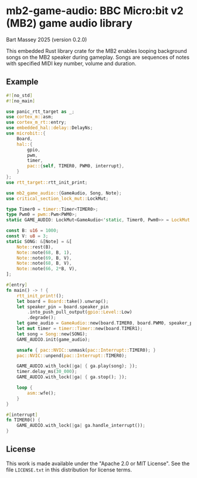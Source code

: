 # mb2-game-audio: BBC Micro:bit v2 (MB2) game audio library
Bart Massey 2025 (version 0.2.0)

This embedded Rust library crate for the MB2 enables looping
background songs on the MB2 speaker during gameplay. Songs
are sequences of notes with specified MIDI key number,
volume and duration. 

## Example

```rust
#![no_std]
#![no_main]

use panic_rtt_target as _;
use cortex_m::asm;
use cortex_m_rt::entry;
use embedded_hal::delay::DelayNs;
use microbit::{
    Board,
    hal::{
        gpio,
        pwm,
        timer,
        pac::{self, TIMER0, PWM0, interrupt},
    }
};
use rtt_target::rtt_init_print;

use mb2_game_audio::{GameAudio, Song, Note};
use critical_section_lock_mut::LockMut;

type Timer0 = timer::Timer<TIMER0>;
type Pwm0 = pwm::Pwm<PWM0>;
static GAME_AUDIO: LockMut<GameAudio<'static, Timer0, Pwm0>> = LockMut::new();

const B: u16 = 1000;
const V: u8 = 3;
static SONG: &[Note] = &[
    Note::rest(B),
    Note::note(68, B, 1),
    Note::note(69, B, V),
    Note::note(68, B, V),
    Note::note(66, 2*B, V),
];

#[entry]
fn main() -> ! {
    rtt_init_print!();
    let board = Board::take().unwrap();
    let speaker_pin = board.speaker_pin
        .into_push_pull_output(gpio::Level::Low)
        .degrade();
    let game_audio = GameAudio::new(board.TIMER0, board.PWM0, speaker_pin);
    let mut timer = timer::Timer::new(board.TIMER1);
    let song = Song::new(SONG);
    GAME_AUDIO.init(game_audio);

    unsafe { pac::NVIC::unmask(pac::Interrupt::TIMER0); }
    pac::NVIC::unpend(pac::Interrupt::TIMER0);

    GAME_AUDIO.with_lock(|ga| { ga.play(song); });
    timer.delay_ms(30_000);
    GAME_AUDIO.with_lock(|ga| { ga.stop(); });

    loop {
        asm::wfe();
    }
}

#[interrupt]
fn TIMER0() {
    GAME_AUDIO.with_lock(|ga| ga.handle_interrupt());
}
```

## License

This work is made available under the "Apache 2.0 or MIT
License". See the file `LICENSE.txt` in this distribution for
license terms.
